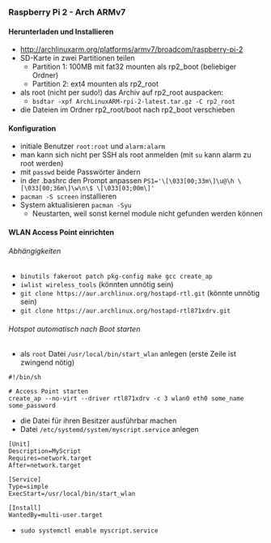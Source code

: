 ### Raspberry Pi 2 - Arch ARMv7

#### Herunterladen und Installieren

- http://archlinuxarm.org/platforms/armv7/broadcom/raspberry-pi-2
- SD-Karte in zwei Partitionen teilen
  - Partition 1: 100MB mit fat32 mounten als rp2_boot (beliebiger Ordner)
  - Partition 2: ext4 mounten als rp2_root
- als root (nicht per sudo!) das Archiv auf rp2_root auspacken:
  - `bsdtar -xpf ArchLinuxARM-rpi-2-latest.tar.gz -C rp2_root`
- die Dateien im Ordner rp2_root/boot nach rp2_boot verschieben

#### Konfiguration

- initiale Benutzer `root:root` und `alarm:alarm`
- man kann sich nicht per SSH als root anmelden (mit `su` kann alarm zu root werden)
- mit `passwd` beide Passwörter ändern
- in der .bashrc den Prompt anpassen `PS1='\[\033[00;33m\]\u@\h \[\033[00;36m\]\w\n\$ \[\033[03;00m\]'`
- `pacman -S screen` installieren
- System aktualisieren `pacman -Syu`
  - Neustarten, weil sonst kernel module nicht gefunden werden können

#### WLAN Access Point einrichten

###### Abhängigkeiten

- `binutils fakeroot patch pkg-config make gcc create_ap`
- `iwlist wireless_tools` (könnten unnötig sein)
- `git clone https://aur.archlinux.org/hostapd-rtl.git` (könnte unnötig sein)
- `git clone https://aur.archlinux.org/hostapd-rtl871xdrv.git`

###### Hotspot automatisch nach Boot starten

- als `root` Datei `/usr/local/bin/start_wlan` anlegen (erste Zeile ist zwingend nötig)
```
#!/bin/sh

# Access Point starten
create_ap --no-virt --driver rtl871xdrv -c 3 wlan0 eth0 some_name some_password
```
- die Datei für ihren Besitzer ausführbar machen
- Datei `/etc/systemd/system/myscript.service` anlegen
```
[Unit]
Description=MyScript
Requires=network.target
After=network.target

[Service]
Type=simple
ExecStart=/usr/local/bin/start_wlan

[Install]
WantedBy=multi-user.target
```
- `sudo systemctl enable myscript.service`
